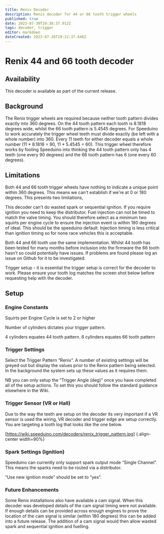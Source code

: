 ```yaml
---
title: Renix Decoder
description: Renix decoder for 44 or 66 tooth trigger wheels
published: true
date: 2023-07-30T19:38:37.912Z
tags: decoder, trigger
editor: markdown
dateCreated: 2023-07-30T19:22:37.646Z
---
```


# Renix 44 and 66 tooth decoder
## Availability

This decoder is available as part of the current release.

## Background

The Renix trigger wheels are required because neither tooth pattern divides exactly into 360 degrees. On the 44 tooth pattern each tooth is 8.1818 degrees wide, whilst the 66 tooth pattern is 5.4545 degrees. For Speeduino to work accurately the trigger wheel teeth must divide exactly (be left with a whole number) into 360. Every 11 teeth for either decoder equals a whole number (11 * 8.1818 = 90, 11 * 5.4545 = 60). This trigger wheel therefore works by fooling Speeduino into thinking the 44 tooth pattern only has 4 teeth (one every 90 degrees) and the 66 tooth pattern has 6 (one every 60 degrees). 

## Limitations

Both 44 and 66 tooth trigger wheels have nothing to indicate a unique point within 360 degrees. This means we can't establish if we're at 0 or 180 degrees. This presents two limitations,

This decoder can't do wasted spark or sequential ignition. If you require ignition you need to keep the distributor.
Fuel injection can not be timed to match the valve timing. You should therefore select as a minimum two squirts per engine cycle to ensure the injection event is within 180 degrees of ideal. This should be the speeduino default. Injection timing is less critical than ignition timing so for none race vehicles this is acceptable.

Both 44 and 66 tooth use the same implementation. Whilst 44 tooth has been tested for many months before inclusion into the firmware the 66 tooth hasn't so could potentially have issues. If problems are found please log an issue on Github for it to be investigated. 

Trigger setup - it is essential the trigger setup is correct for the decoder to work. Please ensure your tooth log matches the screen shot below before requesting help with the decoder.

## Setup

### Engine Constants

Squirts per Engine Cycle is set to 2 or higher

Number of cylinders dictates your trigger pattern. 

4 cylinders equates 44 tooth pattern.
6 cylinders equates 66 tooth pattern

### Trigger Settings

Select the Trigger Pattern “Renix”. A number of existing settings will be greyed out but display the values prior to the Renix pattern being selected. In the background the system sets up these values as it requires them.

NB you can only setup the “Trigger Angle (deg)” once you have completed all of the setup actions. To set this you should follow the standard guidance elsewhere in the Wiki.

### Trigger Sensor (VR or Hall)

Due to the way the teeth are setup on the decoder its very important if a VR sensor is used the wiring, VR decoder and trigger edge are setup correctly. You are targeting a tooth log that looks like the one below.


[https://wiki.speeduino.com/decoders/renix_trigger_pattern.jpg]  {.align-center width=90%}


### Spark Settings (Ignition)

Speeduino can currently only support spark output mode “Single Channel”. This means the sparks need to be routed via a distributor.

“Use new ignition mode” should be set to “yes”.



### Future Enhancements

Some Renix installations also have available a cam signal. When this decoder was developed details of the cam signal timing were not available. If enough details can be provided across enough engines to prove the location of the cam signal is similar (within 180 degrees) this can be added into a future release. The addition of a cam signal would then allow wasted spark and sequential ignition and fuelling.

